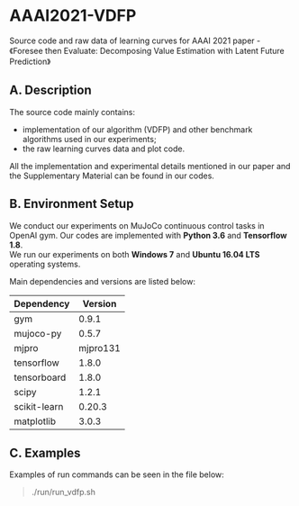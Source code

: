 # AAAI2021-VDFP

Source code and raw data of learning curves for AAAI 2021 paper - 《Foresee then Evaluate: Decomposing Value Estimation with Latent Future Prediction》


## A. Description  

The source code mainly contains:  
-  implementation of our algorithm (VDFP) and other benchmark algorithms used in our experiments;  
-  the raw learning curves data and plot code.  

All the implementation and experimental details mentioned in our paper and the Supplementary Material can be found in our codes.  
  
  
## B. Environment Setup  

We conduct our experiments on MuJoCo continuous control tasks in OpenAI gym. Our codes are implemented with **Python 3.6** and **Tensorflow 1.8**.  
We run our experiments on both **Windows 7** and **Ubuntu 16.04 LTS** operating systems.  
  
Main dependencies and versions are listed below:  

| Dependency | Version |
| ------ | ------ |
| gym | 0.9.1 |
| mujoco-py | 0.5.7 | 
| mjpro | mjpro131 | 
| tensorflow | 1.8.0 | 
| tensorboard | 1.8.0 |
| scipy | 1.2.1 | 
| scikit-learn | 0.20.3 | 
| matplotlib | 3.0.3 | 
  
  
  
## C. Examples  
  
Examples of run commands can be seen in the file below:
> ./run/run_vdfp.sh

